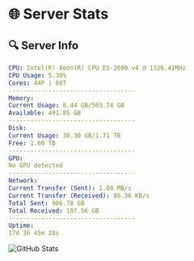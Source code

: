 # 🌐 Server Stats
## 🔍 Server Info
```yaml
CPU: Intel(R) Xeon(R) CPU E5-2699 v4 @ 1326.41MHz
CPU Usage: 5.30%
Cores: 44P | 88T
-----------------------------------
Memory:
Current Usage: 8.44 GB/503.74 GB
Available: 491.85 GB
-----------------------------------
Disk:
Current Usage: 30.30 GB/1.71 TB
Free: 1.60 TB
-----------------------------------
GPU:
No GPU detected
-----------------------------------
Network:
Current Transfer (Sent): 1.08 MB/s
Current Transfer (Received): 86.36 KB/s
Total Sent: 906.78 GB
Total Received: 187.56 GB
-----------------------------------
Uptime:
17d 3h 45m 28s
```
![GitHub Stats](https://img.shields.io/badge/Updated-2025-05-06_20:54:16-blue)